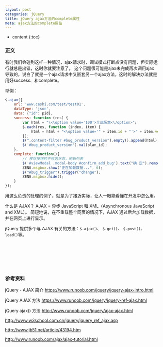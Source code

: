 ```yaml
---
layout: post
categories: jQuery
title: jQuery ajax方法的complete属性
meta: ajax方法的complete属性
---
```

* content
{:toc}

### 正文

有时我们会碰到这样一种情况，ajax请求时，调试模式打断点没有问题，但实际运行就总是出错，这时你就要注意了，
这个问题很可能是ajax未完成再次调用ajax导致的，说白了就是一个ajax请求中又嵌套另一个ajax方法。这时的解决办法就是用好success、和complete。
    
举例：
    
```javascript
$.ajax({
    url: 'www.ceshi.com/test/test01',
    dataType: 'json',
    data: {"id": pid},
    success: function (res) {
        var html = "\<\option value='100'>全部版本<\/option>";
        $.each(res, function (index, item) {
            html = html + "<\option value='" + item.id + "'>" + item.version_name + "<\/option>";
        });
        $(".content-filter #bug_product_version").empty().append(html);
        $('#bug_product_version').val(plan_id);
    },
    complete: function(){
        // 移除按钮的不可选状态，刷新列表
        $('#viewModal .modal-body #confirm_add_bug').text("确 定").removeAttr("disabled");
        ZENG.msgbox.show("正在加载数据...", 6);
        $("#bug_trigger").trigger("change");
        ZENG.msgbox.hide();
    }
}); 
```

用这么负责的处理的例子，就是为了接近实际，让人一眼能看懂在开发中怎么用。

什么是 AJAX？
AJAX = 异步 JavaScript 和 XML（Asynchronous JavaScript and XML）。
简短地说，在不重载整个网页的情况下，AJAX 通过后台加载数据，并在网页上进行显示。

jQuery 提供多个与 AJAX 有关的方法：`$.ajax()`、 `$.get()`、 `$.post()`、 `load()`等。

<br/><br/><br/><br/><br/>
### 参考资料 

jQuery - AJAX 简介 <https://www.runoob.com/jquery/jquery-ajax-intro.html>

jQuery AJAX 方法 <https://www.runoob.com/jquery/jquery-ref-ajax.html>

jQuery ajax() 方法 <http://www.runoob.com/jquery/ajax-ajax.html>

<http://www.w3school.com.cn/jquery/jquery_ref_ajax.asp>
    
<http://www.jb51.net/article/43194.htm>
    
<http://www.runoob.com/ajax/ajax-tutorial.html>

